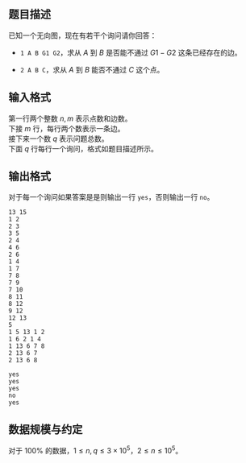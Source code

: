 ## 题目描述

已知一个无向图，现在有若干个询问请你回答：

- `1 A B G1 G2`，求从 $A$ 到 $B$ 是否能不通过 $G1-G2$ 这条已经存在的边。

- `2 A B C`，求从 $A$ 到 $B$ 能否不通过 $C$ 这个点。

## 输入格式

第一行两个整数 $n,m$ 表示点数和边数。  
下接 $m$ 行，每行两个数表示一条边。  
接下来一个数 $q$ 表示问题总数。  
下面 $q$ 行每行一个询问，格式如题目描述所示。

## 输出格式

对于每一个询问如果答案是是则输出一行 `yes`，否则输出一行 `no`。

```input1
13 15
1 2
2 3
3 5
2 4
4 6
2 6
1 4
1 7
7 8
7 9
7 10
8 11
8 12
9 12
12 13
5
1 5 13 1 2
1 6 2 1 4
1 13 6 7 8
2 13 6 7
2 13 6 8
```

```output1
yes
yes
yes
no
yes
```

## 数据规模与约定

对于 $100\%$ 的数据，$1\leq n,q\leq 3\times 10^5$，$2\leq n\leq 10^5$。